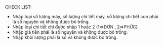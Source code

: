 CHECK LIST:

- Nhập loại số lượng máy, số lượng chi tiết máy, số lượng chi tiết con phải là số nguyên và không được bỏ trống.
- Nhập loại chi tiết chỉ được nhập 1 hoặc 2 (1=>ĐƠN , 2=>PHỨC)
- Nhập giá tiền phải là số nguyên và không được bỏ trống.
- Nhập khối lượng phải là số và không được bỏ trống.

